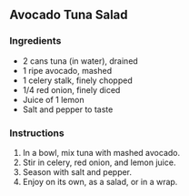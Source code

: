 ## Avocado Tuna Salad
### Ingredients
- 2 cans tuna (in water), drained
- 1 ripe avocado, mashed
- 1 celery stalk, finely chopped
- 1/4 red onion, finely diced
- Juice of 1 lemon
- Salt and pepper to taste

### Instructions
1. In a bowl, mix tuna with mashed avocado.
2. Stir in celery, red onion, and lemon juice.
3. Season with salt and pepper.
4. Enjoy on its own, as a salad, or in a wrap.
